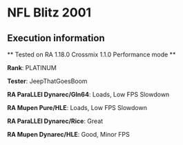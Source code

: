 # NFL Blitz 2001 

## Execution information


** Tested on RA 1.18.0 Crossmix 1.1.0 Performance mode **


**Rank**: PLATINUM


**Tester**: JeepThatGoesBoom



**RA ParaLLEl Dynarec/Gln64**: Loads, Low FPS Slowdown


**RA Mupen Pure/HLE**: Loads, Low FPS Slowdown


**RA ParaLLEl Dynarec/Rice**: Great


**RA Mupen Dynarec/HLE**: Good, Minor FPS